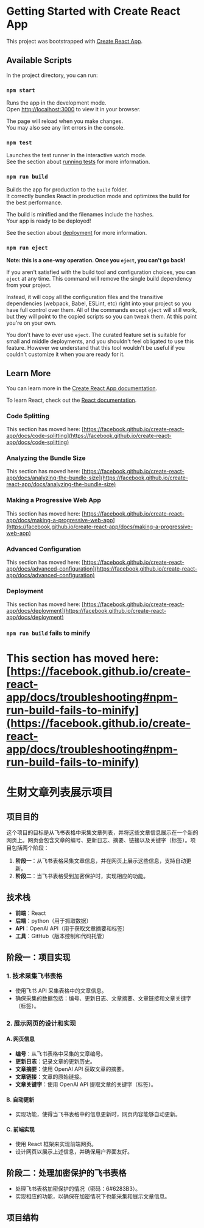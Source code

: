 # Getting Started with Create React App

This project was bootstrapped with [Create React App](https://github.com/facebook/create-react-app).

## Available Scripts

In the project directory, you can run:

### `npm start`

Runs the app in the development mode.\
Open [http://localhost:3000](http://localhost:3000) to view it in your browser.

The page will reload when you make changes.\
You may also see any lint errors in the console.

### `npm test`

Launches the test runner in the interactive watch mode.\
See the section about [running tests](https://facebook.github.io/create-react-app/docs/running-tests) for more information.

### `npm run build`

Builds the app for production to the `build` folder.\
It correctly bundles React in production mode and optimizes the build for the best performance.

The build is minified and the filenames include the hashes.\
Your app is ready to be deployed!

See the section about [deployment](https://facebook.github.io/create-react-app/docs/deployment) for more information.

### `npm run eject`

**Note: this is a one-way operation. Once you `eject`, you can't go back!**

If you aren't satisfied with the build tool and configuration choices, you can `eject` at any time. This command will remove the single build dependency from your project.

Instead, it will copy all the configuration files and the transitive dependencies (webpack, Babel, ESLint, etc) right into your project so you have full control over them. All of the commands except `eject` will still work, but they will point to the copied scripts so you can tweak them. At this point you're on your own.

You don't have to ever use `eject`. The curated feature set is suitable for small and middle deployments, and you shouldn't feel obligated to use this feature. However we understand that this tool wouldn't be useful if you couldn't customize it when you are ready for it.

## Learn More

You can learn more in the [Create React App documentation](https://facebook.github.io/create-react-app/docs/getting-started).

To learn React, check out the [React documentation](https://reactjs.org/).

### Code Splitting

This section has moved here: [https://facebook.github.io/create-react-app/docs/code-splitting](https://facebook.github.io/create-react-app/docs/code-splitting)

### Analyzing the Bundle Size

This section has moved here: [https://facebook.github.io/create-react-app/docs/analyzing-the-bundle-size](https://facebook.github.io/create-react-app/docs/analyzing-the-bundle-size)

### Making a Progressive Web App

This section has moved here: [https://facebook.github.io/create-react-app/docs/making-a-progressive-web-app](https://facebook.github.io/create-react-app/docs/making-a-progressive-web-app)

### Advanced Configuration

This section has moved here: [https://facebook.github.io/create-react-app/docs/advanced-configuration](https://facebook.github.io/create-react-app/docs/advanced-configuration)

### Deployment

This section has moved here: [https://facebook.github.io/create-react-app/docs/deployment](https://facebook.github.io/create-react-app/docs/deployment)

### `npm run build` fails to minify

This section has moved here: [https://facebook.github.io/create-react-app/docs/troubleshooting#npm-run-build-fails-to-minify](https://facebook.github.io/create-react-app/docs/troubleshooting#npm-run-build-fails-to-minify)
=======
# 生财文章列表展示项目

## 项目目的

这个项目的目标是从飞书表格中采集文章列表，并将这些文章信息展示在一个新的网页上。网页会包含文章的编号、更新日志、摘要、链接以及关键字（标签）。项目包括两个阶段：

1. **阶段一**：从飞书表格采集文章信息，并在网页上展示这些信息，支持自动更新。
2. **阶段二**：当飞书表格受到加密保护时，实现相应的功能。

## 技术栈

- **前端**：React
- **后端**：python（用于抓取数据）
- **API**：OpenAI API（用于获取文章摘要和标签）
- **工具**：GitHub（版本控制和代码托管）

## 阶段一：项目实现

### 1. 技术采集飞书表格

- 使用飞书 API 采集表格中的文章信息。
- 确保采集的数据包括：编号、更新日志、文章摘要、文章链接和文章关键字（标签）。

### 2. 展示网页的设计和实现

#### A. 网页信息

- **编号**：从飞书表格中采集的文章编号。
- **更新日志**：记录文章的更新历史。
- **文章摘要**：使用 OpenAI API 获取文章的摘要。
- **文章链接**：文章的原始链接。
- **文章关键字**：使用 OpenAI API 提取文章的关键字（标签）。

#### B. 自动更新

- 实现功能，使得当飞书表格中的信息更新时，网页内容能够自动更新。

#### C. 前端实现

- 使用 React 框架来实现前端网页。
- 设计网页以展示上述信息，并确保用户界面友好。


## 阶段二：处理加密保护的飞书表格

- 处理飞书表格加密保护的情况（密码：6#6283B3）。
- 实现相应的功能，以确保在加密情况下也能采集和展示文章信息。

## 项目结构

